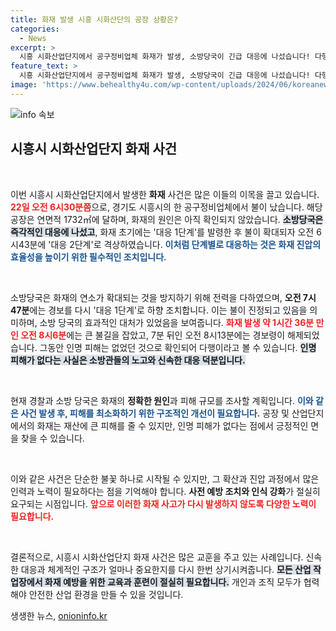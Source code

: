 ```yaml
---
title: 화재 발생 시흥 시화산단의 공장 상황은?
categories:
  - News
excerpt: >
  시흥 시화산업단지에서 공구정비업체 화재가 발생, 소방당국이 긴급 대응에 나섰습니다! 다행히 인명피해는 없지만, 화재 원인과 피해 규모에 대한 조사가 시작됩니다. 클릭해 더 많은 소식을 확인하세요!
feature_text: >
  시흥 시화산업단지에서 공구정비업체 화재가 발생, 소방당국이 긴급 대응에 나섰습니다! 다행히 인명피해는 없지만, 화재 원인과 피해 규모에 대한 조사가 시작됩니다. 클릭해 더 많은 소식을 확인하세요!
image: 'https://www.behealthy4u.com/wp-content/uploads/2024/06/koreanews.jpg'
---
```


<p><img src="https://www.behealthy4u.com/wp-content/uploads/2024/06/koreanews.jpg" alt="info 속보" /></p>

<h2 data-ke-size="size26">시흥시 시화산업단지 화재 사건</h2>

<p data-ke-size="size16">&nbsp;</p>

<p>이번 시흥시 시화산업단지에서 발생한 <b>화재</b> 사건은 많은 이들의 이목을 끌고 있습니다. <b><span style="color: #ee2323;">22일 오전 6시30분쯤</span></b>으로, 경기도 시흥시의 한 공구정비업체에서 불이 났습니다. 해당 공장은 연면적 1732㎡에 달하며, 화재의 원인은 아직 확인되지 않았습니다. <b><span style="background-color: #21538527;">소방당국은 즉각적인 대응에 나섰고</span></b>, 화재 초기에는 '대응 1단계'를 발령한 후 불이 확대되자 오전 6시43분에 '대응 2단계'로 격상하였습니다. <b><span style="color: #1a5490;">이처럼 단계별로 대응하는 것은 화재 진압의 효율성을 높이기 위한 필수적인 조치입니다.</span></b></p>

<p data-ke-size="size16">&nbsp;</p>

<p>소방당국은 화재의 연소가 확대되는 것을 방지하기 위해 전력을 다하였으며, <b>오전 7시47분</b>에는 경보를 다시 '대응 1단계'로 하향 조치합니다. 이는 불이 진정되고 있음을 의미하며, 소방 당국의 효과적인 대처가 있었음을 보여줍니다. <b><span style="color: #ee2323;">화재 발생 약 1시간 36분 만인 오전 8시6분</span></b>에는 큰 불길을 잡았고, 7분 뒤인 오전 8시13분에는 경보령이 해제되었습니다. 그동안 인명 피해는 없었던 것으로 확인되어 다행이라고 볼 수 있습니다. <b><span style="background-color: #21538527;">인명 피해가 없다는 사실은 소방관들의 노고와 신속한 대응 덕분입니다.</span></b></p>

<p data-ke-size="size16">&nbsp;</p>

<p>현재 경찰과 소방 당국은 화재의 <b>정확한 원인</b>과 피해 규모를 조사할 계획입니다. <b><span style="color: #1a5490;">이와 같은 사건 발생 후, 피해를 최소화하기 위한 구조적인 개선이 필요합니다.</span></b> 공장 및 산업단지에서의 화재는 재산에 큰 피해를 줄 수 있지만, 인명 피해가 없다는 점에서 긍정적인 면을 찾을 수 있습니다.</p>

<p data-ke-size="size16">&nbsp;</p>

<p>이와 같은 사건은 단순한 불꽃 하나로 시작될 수 있지만, 그 확산과 진압 과정에서 많은 인력과 노력이 필요하다는 점을 기억해야 합니다. <b>사전 예방 조치와 인식 강화</b>가 절실히 요구되는 시점입니다. <b><span style="color: #ee2323;">앞으로 이러한 화재 사고가 다시 발생하지 않도록 다양한 노력이 필요합니다.</span></b> </p>

<p data-ke-size="size16">&nbsp;</p>

<p>결론적으로, 시흥시 시화산업단지 화재 사건은 많은 교훈을 주고 있는 사례입니다. 신속한 대응과 체계적인 구조가 얼마나 중요한지를 다시 한번 상기시켜줍니다. <b><span style="background-color: #21538527;">모든 산업 작업장에서 화재 예방을 위한 교육과 훈련이 절실히 필요합니다.</span></b> 개인과 조직 모두가 협력해야 안전한 산업 환경을 만들 수 있을 것입니다.</p>
생생한 뉴스, <a href="https://onioninfo.kr" rel="dofollow">onioninfo.kr</a>


